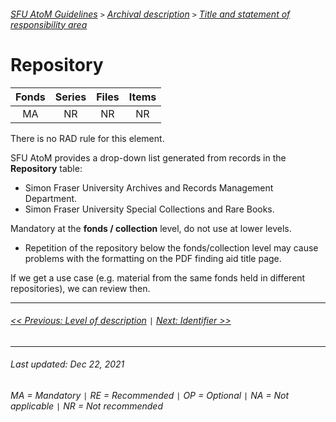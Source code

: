 ###### [SFU AtoM Guidelines](../README.md) `>` [Archival description](overview.md) `>` [Title and statement of responsibility area](overview.md#title-area)

# Repository

| Fonds 	| Series 	| Files 	| Items 	|
|:-----:	|:------:	|:-----:	|:-----:	|
|   MA    |   NR    |   NR  	|   NR  	|

There is no RAD rule for this element.

SFU AtoM provides a drop-down list generated from records in the **Repository** table:
- Simon Fraser University Archives and Records Management Department.
- Simon Fraser University Special Collections and Rare Books.

Mandatory at the **fonds / collection** level, do not use at lower levels.
- Repetition of the repository below the fonds/collection level may cause problems with the formatting on the PDF finding aid title page.

If we get a use case (e.g. material from the same fonds held in different repositories), we can review then.

---
###### [<< Previous: Level of description](level-of-description.md) `|` [Next: Identifier >>](identifier.md)
---
###### Last updated: Dec 22, 2021
###### MA = Mandatory `|` RE = Recommended `|` OP = Optional `|` NA = Not applicable `|` NR = Not recommended
